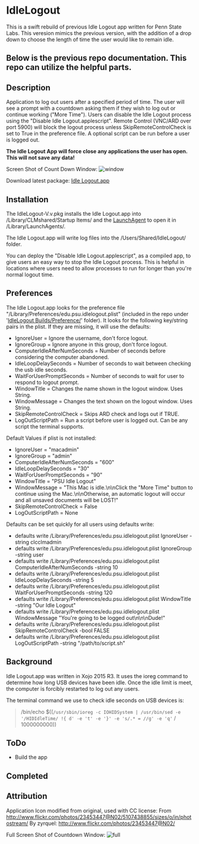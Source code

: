 # IdleLogout

This is a swift rebuild of previous Idle Logout app written for Penn State Labs. This veresion mimics the previous version, with the addition of a drop down to choose the length of time the user would like to remain idle.

## Below is the previous repo documentation. This repo can utilize the helpful parts.


Description
------------
Application to log out users after a specified period of time. The user will see a prompt with a countdown asking them if they wish to log out or continue working ("More Time"). Users can disable the Idle Logout process using the "Disable Idle Logout.applescript". Remote Control (VNC/ARD over port 5900) will block the logout process unless SkipRemoteControlCheck is set to True in the preference file. A optional script can be run before a user is logged out.

**The Idle Logout App will force close any applications the user has open. This will not save any data!**

Screen Shot of Count Down Window:
![window]

Download latest package: [Idle Logout.app](https://git.psu.edu/sysman/IdleLogout/tree/master/IdleLogout%20Builds)

Installation
-------------

The IdleLogout-V.v.pkg installs the Idle Logout.app into /Library/CLMshared/Startup Items/ and the [LaunchAgent](https://git.psu.edu/sysman/IdleLogout/blob/master/IdleLogout%20Builds/LaunchAgent/edu.psu.idlelogout.plist) to open it in /Library/LaunchAgents/.

The Idle Logout.app will write log files into the /Users/Shared/IdleLogout/ folder.

You can deploy the "Disable Idle Logout.applescript", as a compiled app, to give users an easy way to stop the Idle Logout process. This is helpful in locations where users need to allow processes to run for longer than you're normal logout time.


Preferences
-------------
The Idle Logout.app looks for the preference file "/Library/Preferences/edu.psu.idlelogout.plist" (included in the repo under '[IdleLogout Builds/Preference/](https://git.psu.edu/sysman/IdleLogout/blob/master/IdleLogout%20Builds/Preference/edu.psu.idlelogout.plist)' folder). It looks for the following key/string pairs in the plist. If they are missing, it will use the defaults:

* IgnoreUser = Ignore the username, don't force logout.
* IgnoreGroup = Ignore anyone in this group, don't force logout.
* ComputerIdleAfterNumSeconds = Number of seconds before considering the computer abandoned.
* IdleLoopDelaySeconds = Number of seconds to wait between checking the usb idle seconds.
* WaitForUserPromptSeconds = Number of seconds to wait for user to respond to logout prompt.
* WindowTitle = Changes the name shown in the logout window. Uses String.
* WindowMessage = Changes the text shown on the logout window. Uses String.
* SkipRemoteControlCheck = Skips ARD check and logs out if TRUE.
* LogOutScriptPath = Run a script before user is logged out. Can be any script the terminal supports.

Default Values if plist is not installed:

* IgnoreUser = "macadmin"
* IgnoreGroup = "admin"
* ComputerIdleAfterNumSeconds = "600"
* IdleLoopDelaySeconds = "30"
* WaitForUserPromptSeconds = "90"
* WindowTitle = "PSU Idle Logout"
* WindowMessage = "This Mac is idle.\n\nClick the \"More Time\" button to continue using the Mac.\n\nOtherwise, an automatic logout will occur and all unsaved documents will be LOST!"
* SkipRemoteControlCheck = False
* LogOutScriptPath = None

Defaults can be set quickly for all users using defaults write:

* defaults write /Library/Preferences/edu.psu.idlelogout.plist IgnoreUser -string clcclmadmin
* defaults write /Library/Preferences/edu.psu.idlelogout.plist IgnoreGroup -string user
* defaults write /Library/Preferences/edu.psu.idlelogout.plist ComputerIdleAfterNumSeconds -string 10
* defaults write /Library/Preferences/edu.psu.idlelogout.plist IdleLoopDelaySeconds -string 5
* defaults write /Library/Preferences/edu.psu.idlelogout.plist WaitForUserPromptSeconds -string 120
* defaults write /Library/Preferences/edu.psu.idlelogout.plist WindowTitle -string "Our Idle Logout"
* defaults write /Library/Preferences/edu.psu.idlelogout.plist WindowMessage "You're going to be logged out\n\n\nDude\!"
* defaults write /Library/Preferences/edu.psu.idlelogout.plist SkipRemoteControlCheck -bool FALSE
* defaults write /Library/Preferences/edu.psu.idlelogout.plist LogOutScriptPath -string "/path/to/script.sh"

Background
------------
Idle Logout.app was written in Xojo 2015 R3. It uses the ioreg command to determine how long USB devices have been idle. Once the idle limit is meet, the computer is forcibly restarted to log out any users.

The terminal command we use to check idle seconds on USB devices is:
> /bin/echo $((`/usr/sbin/ioreg -c IOHIDSystem | /usr/bin/sed -e '/HIDIdleTime/ !{ d' -e 't' -e '}' -e 's/.* = //g' -e 'q'` / 1000000000))

ToDo
-------------
* Build the app

Completed
------------


Attribution
------------
Application Icon modified from original, used with CC license:
From http://www.flickr.com/photos/23453447@N02/5107438855/sizes/o/in/photostream/
By zyrquel: http://www.flickr.com/photos/23453447@N02/

Full Screen Shot of Countdown Window:
![full]

[full]: https://git.psu.edu/sysman/IdleLogout/raw/master/IdleLogout%20Builds/screenshots/full.png "Full Screen Shot"
[window]: https://git.psu.edu/sysman/IdleLogout/raw/master/IdleLogout%20Builds/screenshots/window.png "Windowed Screen Shot"
